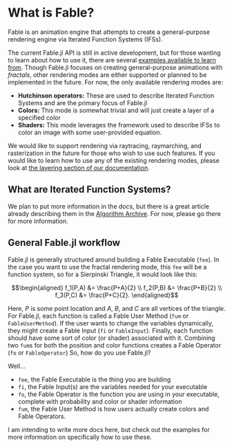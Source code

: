 # What is Fable?

Fable is an animation engine that attempts to create a general-purpose rendering engine via Iterated Function Systems (IFSs).

The current Fable.jl API is still in active development, but for those wanting to learn about how to use it, there are several [examples available to learn from](https://github.com/leios/Fable.jl/tree/main/examples).
Though Fable.jl focuses on creating general-purpose animations with *fractals*, other rendering modes are either supported or planned to be implemented in the future.
For now, the only available rendering modes are:
* **Hutchinson operators:** These are used to describe Iterated Function Systems and are the primary focus of Fable.jl
* **Colors:** This mode is somewhat trivial and will just create a layer of a specified color
* **Shaders:** This mode leverages the framework used to describe IFSs to color an image with some user-provided equation.

We would like to support rendering via raytracing, raymarching, and rasterization in the future for those who wish to use such features.
If you would like to learn how to use any of the existing rendering modes, please look at [the layering section of our documentation](layering.md).

## What are Iterated Function Systems?

We plan to put more information in the docs, but there is a great article already describing them in the [Algorithm Archive](https://www.algorithm-archive.org/contents/IFS/IFS.html).
For now, please go there for more information.

## General Fable.jl workflow

Fable.jl is generally structured around building a Fable Executable (`fee`).
In the case you want to use the fractal rendering mode, this `fee` will be a function system, so for a Sierpinski Triangle, it would look like this:

```math
\begin{aligned}
f_1(P,A) &= \frac{P+A}{2} \\
f_2(P,B) &= \frac{P+B}{2} \\
f_3(P,C) &= \frac{P+C}{2}.
\end{aligned}
```

Here, $P$ is some point location and $A$, $B$, and $C$ are all vertices of the triangle.
For Fable.jl, each function is called a Fable User Method (`fum` or `FableUserMethod`).
If the user wants to change the variables dynamically, they might create a Fable Input (`fi` or `FableInput`).
Finally, each function should have some sort of color (or shader) associated with it.
Combining two `fum`s for both the position and color functions creates a Fable Operator (`fo` or `FableOperator`)
So, how do you use Fable.jl?

Well...

* `fee`, the Fable Executable is the thing you are building
* `fi`, the Fable Input(s) are the variables needed for your executable
* `fo`, the Fable Operator is the function you are using in your executable, complete with probability and color or shader information
* `fum`, the Fable User Method is how users actually create colors and Fable Operators.

I am intending to write more docs here, but check out the examples for more information on specifically how to use these.
